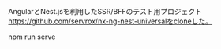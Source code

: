 AngularとNest.jsを利用したSSR/BFFのテスト用プロジェクト
https://github.com/servrox/nx-ng-nest-universalをcloneした。

npm run serve
